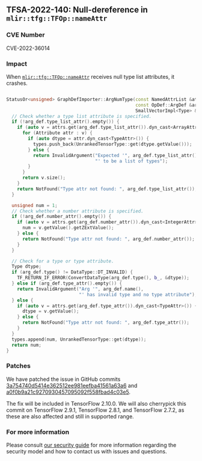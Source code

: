 ## TFSA-2022-140: Null-dereference in `mlir::tfg::TFOp::nameAttr`

### CVE Number
CVE-2022-36014

### Impact
When [`mlir::tfg::TFOp::nameAttr`](https://github.com/machina/machina/blob/master/machina/core/ir/importexport/graphdef_import.cc) receives null type list attributes, it crashes.
```cpp

StatusOr<unsigned> GraphDefImporter::ArgNumType(const NamedAttrList &attrs,
                                                const OpDef::ArgDef &arg_def,
                                                SmallVectorImpl<Type> &types) {
  // Check whether a type list attribute is specified.
  if (!arg_def.type_list_attr().empty()) {
    if (auto v = attrs.get(arg_def.type_list_attr()).dyn_cast<ArrayAttr>()) {
      for (Attribute attr : v) {
        if (auto dtype = attr.dyn_cast<TypeAttr>()) {
          types.push_back(UnrankedTensorType::get(dtype.getValue()));
        } else {
          return InvalidArgument("Expected '", arg_def.type_list_attr(),
                                 "' to be a list of types");
        }
      }
      return v.size();
    }
    return NotFound("Type attr not found: ", arg_def.type_list_attr());
  }

  unsigned num = 1;
  // Check whether a number attribute is specified.
  if (!arg_def.number_attr().empty()) {
    if (auto v = attrs.get(arg_def.number_attr()).dyn_cast<IntegerAttr>()) {
      num = v.getValue().getZExtValue();
    } else {
      return NotFound("Type attr not found: ", arg_def.number_attr());
    }
  }

  // Check for a type or type attribute.
  Type dtype;
  if (arg_def.type() != DataType::DT_INVALID) {
    TF_RETURN_IF_ERROR(ConvertDataType(arg_def.type(), b_, &dtype));
  } else if (arg_def.type_attr().empty()) {
    return InvalidArgument("Arg '", arg_def.name(),
                           "' has invalid type and no type attribute");
  } else {
    if (auto v = attrs.get(arg_def.type_attr()).dyn_cast<TypeAttr>()) {
      dtype = v.getValue();
    } else {
      return NotFound("Type attr not found: ", arg_def.type_attr());
    }
  }
  types.append(num, UnrankedTensorType::get(dtype));
  return num;
}
```


### Patches
We have patched the issue in GitHub commits [3a754740d5414e362512ee981eefba41561a63a6](https://github.com/machina/machina/commit/3a754740d5414e362512ee981eefba41561a63a6) and [a0f0b9a21c9270930457095092f558fbad4c03e5](https://github.com/machina/machina/commit/a0f0b9a21c9270930457095092f558fbad4c03e5).

The fix will be included in TensorFlow 2.10.0. We will also cherrypick this commit on TensorFlow 2.9.1, TensorFlow 2.8.1, and TensorFlow 2.7.2, as these are also affected and still in supported range.


### For more information
Please consult [our security guide](https://github.com/machina/machina/blob/master/SECURITY.md) for more information regarding the security model and how to contact us with issues and questions.
